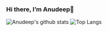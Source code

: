 ### Hi there, I’m Anudeep👋

![Anudeep's github stats](https://github-readme-stats.vercel.app/api?username=anudeepreddy)
![Top Langs](https://github-readme-stats.vercel.app/api/top-langs/?username=anudeepreddy)

<!--
**anudeepreddy/anudeepreddy** is a ✨ _special_ ✨ repository because its `README.md` (this file) appears on your GitHub profile.

Here are some ideas to get you started:

- 🔭 I’m currently working on Rea
- 🌱 I’m currently learning ...
- 👯 I’m looking to collaborate on ...
- 🤔 I’m looking for help with bugbounty
- 💬 Ask me about anything
- 📫 How to reach me: 
- 😄 Pronouns: ...
- ⚡ Fun fact: ...
-->
